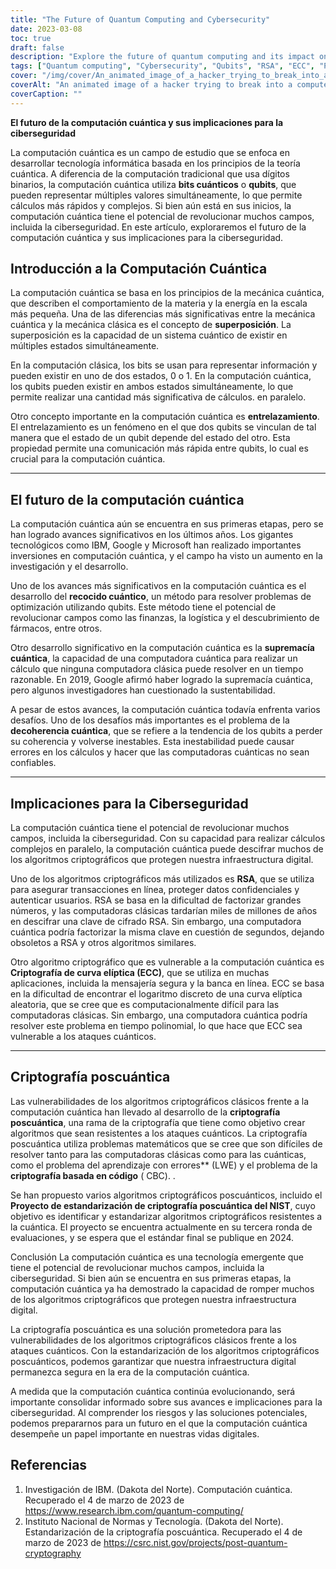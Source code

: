```yaml
---
title: "The Future of Quantum Computing and Cybersecurity"
date: 2023-03-08
toc: true
draft: false
description: "Explore the future of quantum computing and its impact on cybersecurity, including post-quantum cryptography and vulnerabilities of classical cryptographic algorithms."
tags: ["Quantum computing", "Cybersecurity", "Qubits", "RSA", "ECC", "Post-quantum cryptography", "Quantum annealing", "Quantum supremacy", "Superposition", "Entanglement", "Cryptographic algorithms", "Digital infrastructure", "Optimization problems", "Tech giants", "Research and development", "Decoherence", "Online transactions", "Secure messaging", "Online banking", "Drug discovery"]
cover: "/img/cover/An_animated_image_of_a_hacker_trying_to_break_into_a_computer.png"
coverAlt: "An animated image of a hacker trying to break into a computer system protected by RSA encryption, but then failing as a quantum computer solves the encryption in seconds in the background."
coverCaption: ""
---
```


 **El futuro de la computación cuántica y sus implicaciones para la ciberseguridad**  La computación cuántica es un campo de estudio que se enfoca en desarrollar tecnología informática basada en los principios de la teoría cuántica. A diferencia de la computación tradicional que usa dígitos binarios, la computación cuántica utiliza **bits cuánticos** o **qubits**, que pueden representar múltiples valores simultáneamente, lo que permite cálculos más rápidos y complejos. Si bien aún está en sus inicios, la computación cuántica tiene el potencial de revolucionar muchos campos, incluida la ciberseguridad. En este artículo, exploraremos el futuro de la computación cuántica y sus implicaciones para la ciberseguridad.  ## Introducción a la Computación Cuántica  La computación cuántica se basa en los principios de la mecánica cuántica, que describen el comportamiento de la materia y la energía en la escala más pequeña. Una de las diferencias más significativas entre la mecánica cuántica y la mecánica clásica es el concepto de **superposición**. La superposición es la capacidad de un sistema cuántico de existir en múltiples estados simultáneamente.  En la computación clásica, los bits se usan para representar información y pueden existir en uno de dos estados, 0 o 1. En la computación cuántica, los qubits pueden existir en ambos estados simultáneamente, lo que permite realizar una cantidad más significativa de cálculos. en paralelo.  Otro concepto importante en la computación cuántica es **entrelazamiento**. El entrelazamiento es un fenómeno en el que dos qubits se vinculan de tal manera que el estado de un qubit depende del estado del otro. Esta propiedad permite una comunicación más rápida entre qubits, lo cual es crucial para la computación cuántica.  ______  ## El futuro de la computación cuántica  La computación cuántica aún se encuentra en sus primeras etapas, pero se han logrado avances significativos en los últimos años. Los gigantes tecnológicos como IBM, Google y Microsoft han realizado importantes inversiones en computación cuántica, y el campo ha visto un aumento en la investigación y el desarrollo.  Uno de los avances más significativos en la computación cuántica es el desarrollo del **recocido cuántico**, un método para resolver problemas de optimización utilizando qubits. Este método tiene el potencial de revolucionar campos como las finanzas, la logística y el descubrimiento de fármacos, entre otros.  Otro desarrollo significativo en la computación cuántica es la **supremacía cuántica**, la capacidad de una computadora cuántica para realizar un cálculo que ninguna computadora clásica puede resolver en un tiempo razonable. En 2019, Google afirmó haber logrado la supremacía cuántica, pero algunos investigadores han cuestionado la sustentabilidad.  A pesar de estos avances, la computación cuántica todavía enfrenta varios desafíos. Uno de los desafíos más importantes es el problema de la **decoherencia cuántica**, que se refiere a la tendencia de los qubits a perder su coherencia y volverse inestables. Esta inestabilidad puede causar errores en los cálculos y hacer que las computadoras cuánticas no sean confiables.  ______  ## Implicaciones para la Ciberseguridad  La computación cuántica tiene el potencial de revolucionar muchos campos, incluida la ciberseguridad. Con su capacidad para realizar cálculos complejos en paralelo, la computación cuántica puede descifrar muchos de los algoritmos criptográficos que protegen nuestra infraestructura digital.  Uno de los algoritmos criptográficos más utilizados es **RSA**, que se utiliza para asegurar transacciones en línea, proteger datos confidenciales y autenticar usuarios. RSA se basa en la dificultad de factorizar grandes números, y las computadoras clásicas tardarían miles de millones de años en descifrar una clave de cifrado RSA. Sin embargo, una computadora cuántica podría factorizar la misma clave en cuestión de segundos, dejando obsoletos a RSA y otros algoritmos similares.  Otro algoritmo criptográfico que es vulnerable a la computación cuántica es **Criptografía de curva elíptica (ECC)**, que se utiliza en muchas aplicaciones, incluida la mensajería segura y la banca en línea. ECC se basa en la dificultad de encontrar el logaritmo discreto de una curva elíptica aleatoria, que se cree que es computacionalmente difícil para las computadoras clásicas. Sin embargo, una computadora cuántica podría resolver este problema en tiempo polinomial, lo que hace que ECC sea vulnerable a los ataques cuánticos.  ______  ## Criptografía poscuántica  Las vulnerabilidades de los algoritmos criptográficos clásicos frente a la computación cuántica han llevado al desarrollo de la **criptografía poscuántica**, una rama de la criptografía que tiene como objetivo crear algoritmos que sean resistentes a los ataques cuánticos. La criptografía poscuántica utiliza problemas matemáticos que se cree que son difíciles de resolver tanto para las computadoras clásicas como para las cuánticas, como el problema del aprendizaje con errores** (LWE) y el problema de la **criptografía basada en código** ( CBC). .  Se han propuesto varios algoritmos criptográficos poscuánticos, incluido el **Proyecto de estandarización de criptografía poscuántica del NIST**, cuyo objetivo es identificar y estandarizar algoritmos criptográficos resistentes a la cuántica. El proyecto se encuentra actualmente en su tercera ronda de evaluaciones, y se espera que el estándar final se publique en 2024.  Conclusión La computación cuántica es una tecnología emergente que tiene el potencial de revolucionar muchos campos, incluida la ciberseguridad. Si bien aún se encuentra en sus primeras etapas, la computación cuántica ya ha demostrado la capacidad de romper muchos de los algoritmos criptográficos que protegen nuestra infraestructura digital.  La criptografía poscuántica es una solución prometedora para las vulnerabilidades de los algoritmos criptográficos clásicos frente a los ataques cuánticos. Con la estandarización de los algoritmos criptográficos poscuánticos, podemos garantizar que nuestra infraestructura digital permanezca segura en la era de la computación cuántica.  A medida que la computación cuántica continúa evolucionando, será importante consolidar informado sobre sus avances e implicaciones para la ciberseguridad. Al comprender los riesgos y las soluciones potenciales, podemos prepararnos para un futuro en el que la computación cuántica desempeñe un papel importante en nuestras vidas digitales.  ## Referencias  1. Investigación de IBM. (Dakota del Norte). Computación cuántica. Recuperado el 4 de marzo de 2023 de https://www.research.ibm.com/quantum-computing/ 2. Instituto Nacional de Normas y Tecnología. (Dakota del Norte). Estandarización de la criptografía poscuántica. Recuperado el 4 de marzo de 2023 de https://csrc.nist.gov/projects/post-quantum-cryptography